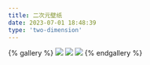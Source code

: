 ```yaml
---
title: 二次元壁纸
date: 2023-07-01 18:48:39
type: 'two-dimension'
---
```

{% gallery %}
![](https://img1.imgtp.com/2023/07/01/FvegzNc0.png)
![](https://img1.imgtp.com/2023/07/01/XoyNHhNG.jpg)
![](https://img1.imgtp.com/2023/07/02/w6SoYy0Y.jpg)
{% endgallery %}
